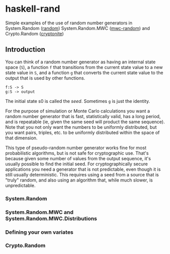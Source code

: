 # haskell-rand

Simple examples of the use of random number generators in System.Random ([random](http://hackage.haskell.org/package/random)) System.Random.MWC ([mwc-random](http://hackage.haskell.org/package/mwc-random)) and Crypto.Random ([cryptonite](http://hackage.haskell.org/package/cryptonite))

## Introduction

You can think of a random number generator as having an internal state space (`S`), a function `f` that transitions from the current state value to a new state value in `S`, and a function `g` that converts the current state value to the output that is used by other functions.

```
f:S -> S
g:S -> output
```

The initial state s0 is called the _seed_.  Sometimes `g` is just the identity.

For the purpose of simulation or Monte Carlo calculations you want a random number generator that is fast, statistically valid, has a long period, and is repeatable (ie, given the same seed will product the same sequence).  Note that you not only want the numbers to be uniformly distributed, but you want pairs, triples, etc. to be uniformly distributed within the space of that dimension.

This type of pseudo-random number generator works fine for most probabilistic algorithms, but is not safe for cryptographic use.  That's because given some number of values from the output sequence, it's usually possible to find the initial seed.  For cryptographically secure applications you need a generator that is not predictable, even though it is still usually deterministic.  This requires using a seed from a source that is "truly" random, and also using an algorithm that, while much slower, is unpredictable.

### System.Random

### System.Random.MWC and System.Random.MWC.Distributions

### Defining your own variates

### Crypto.Random
